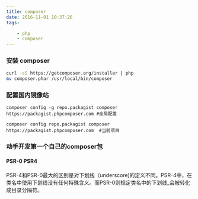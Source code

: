 ```yaml
---
title: composer
date: 2016-11-01 10:37:26
tags:

    - php
    - composer
---
```



### 安装 composer 

```bash
curl -sS https://getcomposer.org/installer | php
mv composer.phar /usr/local/bin/composer
```

### 配置国内镜像站

```
composer config -g repo.packagist composer https://packagist.phpcomposer.com #全局配置

composer config repo.packagist composer https://packagist.phpcomposer.com  #当前项目

```

### 动手开发第一个自己的composer包

#### PSR-0 PSR4
PSR-4和PSR-0最大的区别是对下划线（underscore)的定义不同。PSR-4中，在类名中使用下划线没有任何特殊含义。而PSR-0则规定类名中的下划线_会被转化成目录分隔符。 

